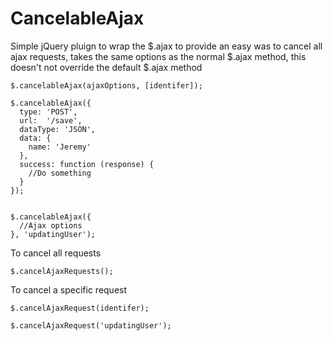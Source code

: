 CancelableAjax
==============

Simple jQuery pluign to wrap the $.ajax to provide an easy was to cancel all ajax requests, takes the same options as the normal $.ajax method, this doesn't not override the default $.ajax method

```
$.cancelableAjax(ajaxOptions, [identifer]);

$.cancelableAjax({
  type: 'POST',
  url:  '/save',
  dataType: 'JSON',
  data: {
    name: 'Jeremy'
  },
  success: function (response) {
    //Do something
  }
});


$.cancelableAjax({
  //Ajax options
}, 'updatingUser');

```

To cancel all requests

```
$.cancelAjaxRequests();
```

To cancel a specific request
```
$.cancelAjaxRequest(identifer);

$.cancelAjaxRequest('updatingUser');
```


